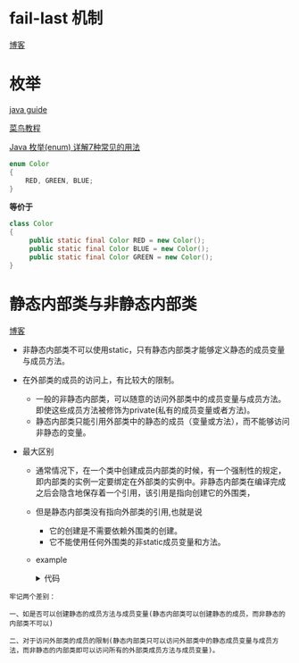 # fail-last 机制

[博客](https://juejin.cn/post/6879291161274482695)

# 枚举

[java guide]()

[菜鸟教程](https://www.runoob.com/java/java-enum.html)

[Java 枚举(enum) 详解7种常见的用法](https://blog.csdn.net/qq_27093465/article/details/52180865)

```java
enum Color 
{ 
    RED, GREEN, BLUE; 
} 
```

**等价于**

```java
class Color
{
     public static final Color RED = new Color();
     public static final Color BLUE = new Color();
     public static final Color GREEN = new Color();
}
```

# 静态内部类与非静态内部类

[博客](https://blog.csdn.net/yaomingyang/article/details/79363631)


- 非静态内部类不可以使用static，只有静态内部类才能够定义静态的成员变量与成员方法。

- 在外部类的成员的访问上，有比较大的限制。
  - 一般的非静态内部类，可以随意的访问外部类中的成员变量与成员方法。即使这些成员方法被修饰为private(私有的成员变量或者方法)。
  - 静态内部类只能引用外部类中的静态的成员（变量或方法），而不能够访问非静态的变量。

- 最大区别
  - 通常情况下，在一个类中创建成员内部类的时候，有一个强制性的规定，即内部类的实例一定要绑定在外部类的实例中。非静态内部类在编译完成之后会隐含地保存着一个引用，该引用是指向创建它的外围类，
  - 但是静态内部类没有指向外部类的引用,也就是说
    - 它的创建是不需要依赖外围类的创建。
    - 它不能使用任何外围类的非static成员变量和方法。
  - example
    <details>
    <summary>代码</summary>

    ```java
    public class Singleton {

        //声明为 private 避免调用默认构造方法创建对象
        private Singleton() {
        }

      // 声明为 private 表明静态内部该类只能在该 Singleton 类中被访问
        private static class SingletonHolder {
            private static final Singleton INSTANCE = new Singleton();
        }

        public static Singleton getUniqueInstance() {
            return SingletonHolder.INSTANCE;
        }
    }
    ```
    当 Singleton 类加载时，静态内部类 SingletonHolder 没有被加载进内存。只有当调用 getUniqueInstance() 方法从而触发 SingletonHolder.INSTANCE 时 SingletonHolder 才会被加载，此时初始化 INSTANCE 实例，并且 JVM 能确保 INSTANCE 只被实例化一次。

    这种方式不仅具有延迟初始化的好处，而且由 JVM 提供了对线程安全的支持。
    </details>


```
牢记两个差别：

一、如是否可以创建静态的成员方法与成员变量(静态内部类可以创建静态的成员，而非静态的内部类不可以)

二、对于访问外部类的成员的限制(静态内部类只可以访问外部类中的静态成员变量与成员方法，而非静态的内部类即可以访问所有的外部类成员方法与成员变量)。
```


